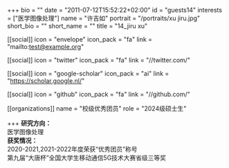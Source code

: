
+++
bio = ""
date = "2011-07-12T15:52:22+02:00"
id = "guests14"
interests = ["医学图像处理"]
name = "许吉如"
portrait = "/portraits/xu jiru.jpg"
short_bio = ""
short_name = ""
title = "14_jiru xu"

[[social]]
    icon = "envelope"
    icon_pack = "fa"
    link = "mailto:test@example.org"

[[social]]
    icon = "twitter"
    icon_pack = "fa"
    link = "//twitter.com/"

[[social]]
    icon = "google-scholar"
    icon_pack = "ai"
    link = "https://scholar.google.nl/"

[[social]]
    icon = "github"
    icon_pack = "fa"
    link = "//github.com/"

[[organizations]]
    name = "校级优秀团员"
    role = "2024级硕士生"

+++
**研究方向：**  
医学图像处理          
**获奖情况：**  
2020-2021,2021-2022年度荣获“优秀团员”称号   
第九届“大唐杯”全国大学生移动通信5G技术大赛省级三等奖    
